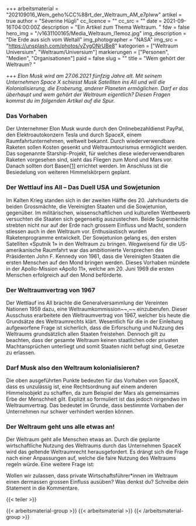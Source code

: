 +++
arbeitsmaterial = "202109016_Wem_geho%CC%88rt_der_Weltraum_AM_e7plww"
artikel = true
author = "Séverine Hügli"
cc_licence = ""
cc_src = ""
date = 2021-09-16T04:00:00Z
description = "Ein Artikel zum Thema Weltraum. "
fdw = false
hero_img = "/v1631100165/Media_Weltraum_l1emoz.jpg"
img_description = "Die Erde aus sich vom Weltall"
img_photographer = "NASA"
img_src = "https://unsplash.com/photos/yZygONrUBe8"
kategorien = ["Weltraum Universium", "Weltraum/Universium"]
markierungen = ["Personen", "Medien", "Organisationen"]
paid = false
slug = ""
title = "Wem gehört der Weltraum? "

+++
_Elon Musk wird am 27.06.2021 fünfzig Jahre alt. Mit seinem Unternehmen Space X schiesst Musk Satelliten ins All und will die Kolonialisierung, die Eroberung, anderer Planeten ermöglichen. Darf er das überhaupt und wem gehört der Weltraum eigentlich? Diesen Fragen kommst du im folgenden Artikel auf die Spur._

### Das Vorhaben

Der Unternehmer Elon Musk wurde durch den Onlinebezahldienst PayPal, den Elektroautokonzern Tesla und durch SpaceX, einem Raumfahrtunternehmen, weltweit bekannt. Durch wiederverwendbare Raketen sollen Kosten gesenkt und Weltraumtourismus ermöglicht werden. Das sogenannte Starship-Projekt, für welches diese wiederverwendbaren Raketen vorgesehen sind, sieht das Fliegen zum Mond und Mars vor. Danach sollten dort Basen[\[1\]](#_msocom_1) errichtet werden. Im Anschluss ist die Besiedelung von weiteren Himmelskörpern geplant.

### Der Wettlauf ins All – Das Duell USA und Sowjetunion

Im Kalten Krieg standen sich in der zweiten Hälfte des 20. Jahrhunderts die beiden  Grossmächte, die Vereinigten Staaten und die Sowjetunion, gegenüber. Im militärischen, wissenschaftlichen und kulturellen Wettbewerb versuchten die Staaten sich gegenseitig auszustechen. Beide Supermächte strebten nicht nur auf der Erde nach grossem Einfluss und Macht, sondern stiessen auch in den Weltraum vor. Enthusiastisch wurden Raketenprogramme entwickelt. Der Sowjetunion gelang es, den ersten Satelliten «Sputnik 1» in den Weltraum zu bringen. Wegweisend für die US-amerikanische Raumfahrt war das ambitionierte Versprechen des Präsidenten John F. Kennedy von 1961, dass die Vereinigten Staaten die ersten Menschen auf den Mond bringen werden. Dieses Vorhaben mündete in der Apollo-Mission «Apollo 11», welche am 20. Juni 1969 die ersten Menschen erfolgreich auf den Mond beförderte.

### Der Weltraumvertrag von 1967

Der Wettlauf ins All brachte die Generalversammlung der Vereinten Nationen 1959 dazu,  eine Weltraumkommission\~\~,\~\~ einzuberufen. Dieser Ausschuss erarbeitete den Weltraumvertrag von 1967, welcher bis heute die Grundsätze des Weltraumrechts klärt. Wesentlich für die in der Einleitung aufgeworfene Frage ist sicherlich, dass die Erforschung und Nutzung des Weltraums grundsätzlich allen Staaten freistehen. Dennoch gilt zu beachten, dass der gesamte Weltraum keinen staatlichen oder privaten Machtansprüchen unterliegt und somit Staaten nicht befugt sind, Gesetze zu erlassen.

### Darf Musk also den Weltraum kolonialisieren?

Die oben ausgeführten Punkte bedeuten für das Vorhaben von SpaceX, dass es unzulässig ist, eine Rechtsordnung auf einem anderen Himmelsobjekt zu schaffen, da zum Beispiel der Mars als gemeinsames Erbe der Menschheit gilt. Explizit so formuliert ist das jedoch nirgendwo im Weltraumvertrag. Das bedeutet im Grunde, dass bestimmte Vorhaben der Unternehmen nur schwer verhindert werden können.

### Der Weltraum geht uns alle etwas an!

Der Weltraum geht alle Menschen etwas an. Durch die geplante wirtschaftliche Nutzung des Weltraums durch das Unternehmen SpaceX wird das geltende Weltraumrecht herausgefordert. Es drängt sich die Frage nach einer Anpassungen auf, welche die faire Nutzung des Weltraums regeln würde. Eine weitere Frage ist:

Wollen wir zulassen, dass private Wirtschaftsführer*innen im Weltraum einen dermassen grossen Einfluss ausüben? Was denkst du? Schreibe dein Statement in die Kommentare.

{{< teiler >}}

{{< arbeitsmaterial-group >}}
{{< arbeitsmaterial >}}
{{< /arbeitsmaterial-group >}}